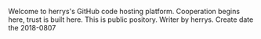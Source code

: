 Welcome to herrys's GitHub code hosting platform.
Cooperation begins here, trust is built here.
This is public pository.
Writer by herrys.
Create date the 2018-0807

